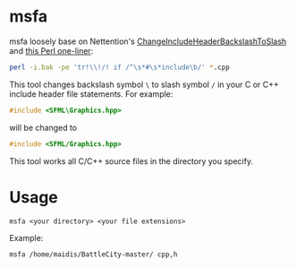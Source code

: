 # msfa

msfa loosely base on Nettention's [ChangeIncludeHeaderBackslashToSlash](https://github.com/Nettention/ChangeIncludeHeaderBackslashToSlash) and [this Perl one-liner](https://stackoverflow.com/questions/573430/include-header-path-change-from-windows-to-linux):

```bash
perl -i.bak -pe 'tr!\\!/! if /^\s*#\s*include\b/' *.cpp
```

This tool changes backslash symbol `\` to slash symbol `/` in your C or C++ include header file statements. For example:

```cpp
#include <SFML\Graphics.hpp>
```

will be changed to 

```cpp
#include <SFML/Graphics.hpp>
```

This tool works all C/C++ source files in the directory you specify.


# Usage

```
msfa <your directory> <your file extensions>
```

Example:

```
msfa /home/maidis/BattleCity-master/ cpp,h
```
